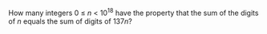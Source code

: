 <p>
How many integers 0 ≤ <var>n</var> &lt; 10<sup>18</sup> have the property that the sum of the digits of <var>n</var> equals the sum of digits of 137<var>n</var>?
</p>
